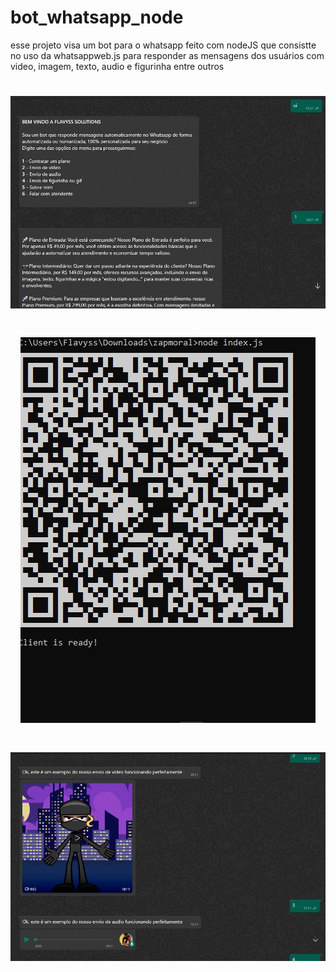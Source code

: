 # bot_whatsapp_node
esse projeto visa um bot para o whatsapp feito com nodeJS que consistte no uso da whatsappweb.js para responder as mensagens dos usuários com video, imagem, texto, audio e figurinha entre outros

<h1 align="center">
    <img alt="Filmes" title="Filmes" src="https://github.com/flavyss/bot_whatsapp_node/blob/main/fotos/i1.jpg" />
</h1>
<h1 align="center">
    <img alt="Filmes" title="Filmes" src="https://github.com/flavyss/bot_whatsapp_node/blob/main/fotos/i2.jpg" />
</h1>
<h1 align="center">
    <img alt="Filmes" title="Filmes" src="https://github.com/flavyss/bot_whatsapp_node/blob/main/fotos/i3.jpg" />
</h1>

